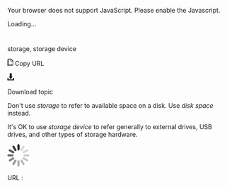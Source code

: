 Your browser does not support JavaScript. Please enable the Javascript.

Loading...

# 

storage, storage device

![Copy URL](storage-storage-device_files/Copy.png)
Copy URL

![Download](storage-storage-device_files/Download.png)

Download topic

Don't use *storage* to refer to available space on a disk. Use *disk space* instead. 

It's OK to use *storage device* to refer generally to external drives, USB drives, and other types of storage hardware. 

![In progress](storage-storage-device_files/activity-large.gif)

URL :
